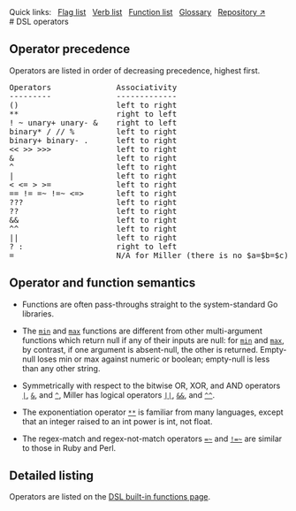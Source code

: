 <!---  PLEASE DO NOT EDIT DIRECTLY. EDIT THE .md.in FILE PLEASE. --->
<div>
<span class="quicklinks">
Quick links:
&nbsp;
<a class="quicklink" href="../reference-main-flag-list/index.html">Flag list</a>
&nbsp;
<a class="quicklink" href="../reference-verbs/index.html">Verb list</a>
&nbsp;
<a class="quicklink" href="../reference-dsl-builtin-functions/index.html">Function list</a>
&nbsp;
<a class="quicklink" href="../glossary/index.html">Glossary</a>
&nbsp;
<a class="quicklink" href="https://github.com/johnkerl/miller" target="_blank">Repository ↗</a>
</span>
</div>
# DSL operators

## Operator precedence

Operators are listed in order of decreasing precedence, highest first.

<pre class="pre-non-highlight-non-pair">
Operators              Associativity
---------              -------------
()                     left to right
**                     right to left
! ~ unary+ unary- &    right to left
binary* / // %         left to right
binary+ binary- .      left to right
<< >> >>>              left to right
&                      left to right
^                      left to right
|                      left to right
< <= > >=              left to right
== != =~ !=~ <=>       left to right
???                    left to right
??                     left to right
&&                     left to right
^^                     left to right
||                     left to right
? :                    right to left
=                      N/A for Miller (there is no $a=$b=$c)
</pre>

## Operator and function semantics

* Functions are often pass-throughs straight to the system-standard Go libraries.

* The [`min`](reference-dsl-builtin-functions.md#min) and [`max`](reference-dsl-builtin-functions.md#max) functions are different from other multi-argument functions which return null if any of their inputs are null: for [`min`](reference-dsl-builtin-functions.md#min) and [`max`](reference-dsl-builtin-functions.md#max), by contrast, if one argument is absent-null, the other is returned. Empty-null loses min or max against numeric or boolean; empty-null is less than any other string.

* Symmetrically with respect to the bitwise OR, XOR, and AND operators
[`|`](reference-dsl-builtin-functions.md#bitwise-or),
[`&`](reference-dsl-builtin-functions.md#bitwise-and), and
[`^`](reference-dsl-builtin-functions.md#bitwise-xor), Miller has logical operators
[`||`](reference-dsl-builtin-functions.md#logical-or),
[`&&`](reference-dsl-builtin-functions.md#logical-and), and
[`^^`](reference-dsl-builtin-functions.md#logical-xor).

* The exponentiation operator [`**`](reference-dsl-builtin-functions.md#exponentiation) is familiar from many languages, except that an integer raised to an int power is int, not float.

* The regex-match and regex-not-match operators [`=~`](reference-dsl-builtin-functions.md#regmatch) and [`!=~`](reference-dsl-builtin-functions.md#regnotmatch) are similar to those in Ruby and Perl.

## Detailed listing

Operators are listed on the [DSL built-in functions page](reference-dsl-builtin-functions.md).
